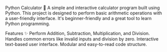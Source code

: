 Python Calculator 🧮
A simple and interactive calculator program built using Python. This project is designed to perform basic arithmetic operations with a user-friendly interface. It's beginner-friendly and a great tool to learn Python programming.

Features ✨
Perform Addition, Subtraction, Multiplication, and Division.
Handles common errors like invalid inputs and division by zero.
Interactive text-based user interface.
Modular and easy-to-read code structure.
